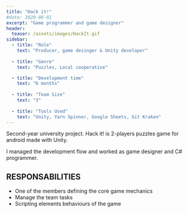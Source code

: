 ```yaml
---
title: "Hack it!"
#date: 2020-06-01
excerpt: "Game programmer and game designer"
header:
  teaser: /assets/images/HackIt.gif
sidebar:
  - title: "Role"
    text: "Producer, game desinger & Unity developer"
  
  - title: "Genre"
    text: "Puzzles, Local cooperative"

  - title: "Development time"
    text: "6 months"
   
  - title: "Team Size"
    text: "3"
  
  - title: "Tools Used"
    text: "Unity, Yarn Spinner, Google Sheets, Git Kraken"
---
```

Second-year university project. Hack it! is 2-players puzzles game for android made with Unity. 

I managed the development flow and worked as game designer and C# programmer.

## RESPONSABILITIES
- One of the members defining the core game mechanics
- Manage the team tasks
- Scripting elements behaviours of the game